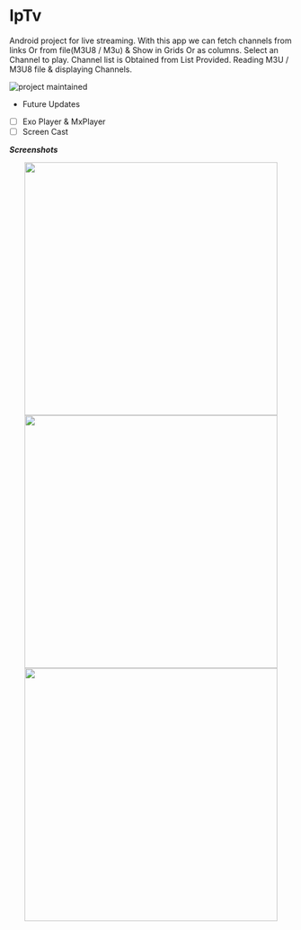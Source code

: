 # IpTv
Android project for live streaming. With this app we can fetch channels from links Or from file(M3U8 / M3u) & Show in Grids Or as columns.
Select an Channel to play.
Channel list is Obtained from List Provided.
Reading M3U / M3U8 file & displaying Channels.


![project maintained](https://img.shields.io/badge/Project-Maintained-green.svg)

* Future Updates
- [ ] Exo Player & MxPlayer
- [ ] Screen Cast

***Screenshots***
<p align='center'>
    <img src="https://github.com/sajjadjaved01/iptv/blob/master/Screenshot_2018-05-27-11-28-56.png" height="450px"/>
    <img src="https://github.com/sajjadjaved01/iptv/blob/master/Screenshot_2018-05-27-11-27-05.png" height="450px"/>
    <img src="https://github.com/sajjadjaved01/iptv/blob/master/Screenshot_2018-05-27-11-28-09.png" height="450px"/>
</p>
